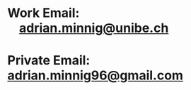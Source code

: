 # Work Email: &nbsp;&nbsp;&nbsp;&nbsp;adrian.minnig@unibe.ch
# Private Email: &nbsp; adrian.minnig96@gmail.com
